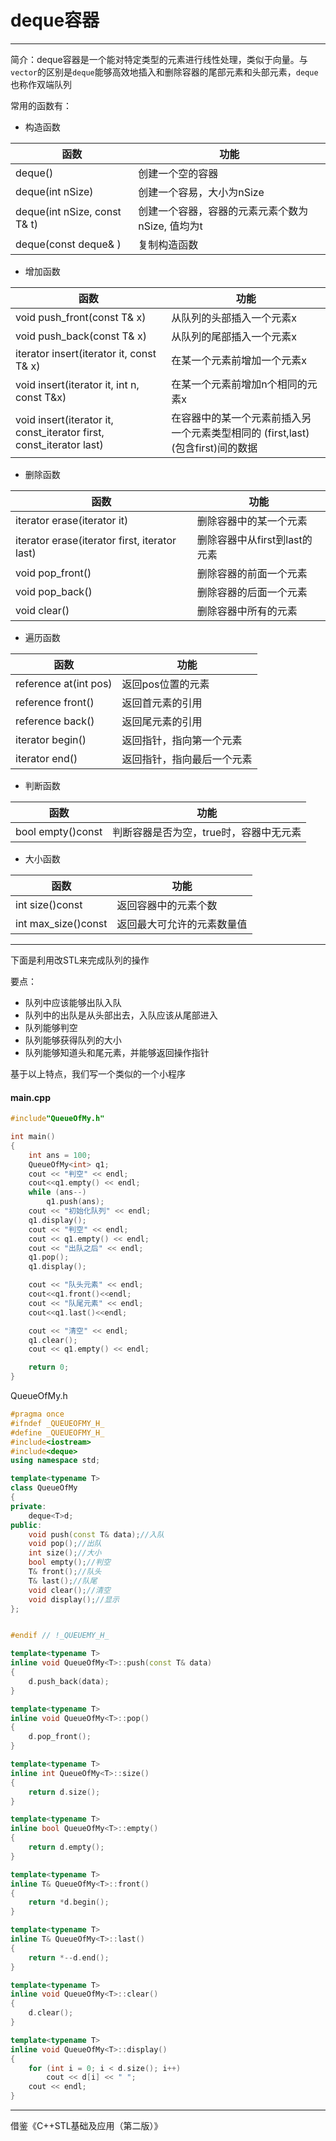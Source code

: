 
# deque容器

---

简介：deque容器是一个能对特定类型的元素进行线性处理，类似于向量。与`vector`的区别是`deque`能够高效地插入和删除容器的尾部元素和头部元素，`deque`也称作双端队列

常用的函数有：

- 构造函数

|函数|功能|
|-|-|
|deque()|创建一个空的容器|
|deque(int nSize)|创建一个容易，大小为nSize|
|deque(int nSize, const T& t)|创建一个容器，容器的元素元素个数为nSize, 值均为t|
|deque(const deque& )|复制构造函数|

- 增加函数

|函数|功能|
|-|-|
|void push_front(const T& x)|从队列的头部插入一个元素x|
|void push_back(const T& x)|从队列的尾部插入一个元素x|
|iterator insert(iterator it, const T& x)|在某一个元素前增加一个元素x|
|void insert(iterator it, int n, const T&x)|在某一个元素前增加n个相同的元素x|
|void insert(iterator it, const_iterator first, const_iterator last)|在容器中的某一个元素前插入另一个元素类型相同的 (first,last)(包含first)间的数据|

- 删除函数

|函数|功能|
|-|-|
|iterator erase(iterator it)|删除容器中的某一个元素|
|iterator erase(iterator first, iterator last)|删除容器中从first到last的元素|
|void pop_front()|删除容器的前面一个元素|
|void pop_back()|删除容器的后面一个元素|
|void clear()|删除容器中所有的元素|

- 遍历函数

|函数|功能|
|-|-|
|reference at(int pos)|返回pos位置的元素|
|reference front()|返回首元素的引用|
|reference back()|返回尾元素的引用|
|iterator begin()|返回指针，指向第一个元素|
|iterator end()|返回指针，指向最后一个元素|

- 判断函数

|函数|功能|
|-|-|
|bool empty()const|判断容器是否为空，true时，容器中无元素|

- 大小函数

|函数|功能|
|-|-|
|int size()const|返回容器中的元素个数|
|int max_size()const|返回最大可允许的元素数量值|

---

下面是利用改STL来完成队列的操作

要点：

- 队列中应该能够出队入队
- 队列中的出队是从头部出去，入队应该从尾部进入
- 队列能够判空
- 队列能够获得队列的大小
- 队列能够知道头和尾元素，并能够返回操作指针

基于以上特点，我们写一个类似的一个小程序

#### main.cpp

```c++
#include"QueueOfMy.h"

int main()
{
	int ans = 100;
	QueueOfMy<int> q1;
	cout << "判空" << endl;
	cout<<q1.empty() << endl;
	while (ans--)
		q1.push(ans);
	cout << "初始化队列" << endl;
	q1.display();
	cout << "判空" << endl;
	cout << q1.empty() << endl;
	cout << "出队之后" << endl;
	q1.pop();
	q1.display();

	cout << "队头元素" << endl;
	cout<<q1.front()<<endl;
	cout << "队尾元素" << endl;
	cout<<q1.last()<<endl;

	cout << "清空" << endl;
	q1.clear();
	cout << q1.empty() << endl;

	return 0;
}

```

QueueOfMy.h

```c++
#pragma once
#ifndef _QUEUEOFMY_H_
#define _QUEUEOFMY_H_
#include<iostream>
#include<deque>
using namespace std;

template<typename T>
class QueueOfMy
{
private:
	deque<T>d;
public:
	void push(const T& data);//入队
	void pop();//出队
	int size();//大小
	bool empty();//判空
	T& front();//队头
	T& last();//队尾
	void clear();//清空
	void display();//显示
};


#endif // !_QUEUEMY_H_

template<typename T>
inline void QueueOfMy<T>::push(const T& data)
{
	d.push_back(data);
}

template<typename T>
inline void QueueOfMy<T>::pop()
{
	d.pop_front();
}

template<typename T>
inline int QueueOfMy<T>::size()
{
	return d.size();
}

template<typename T>
inline bool QueueOfMy<T>::empty()
{
	return d.empty();
}

template<typename T>
inline T& QueueOfMy<T>::front()
{
	return *d.begin();
}

template<typename T>
inline T& QueueOfMy<T>::last()
{
	return *--d.end();
}

template<typename T>
inline void QueueOfMy<T>::clear()
{
	d.clear();
}

template<typename T>
inline void QueueOfMy<T>::display()
{
	for (int i = 0; i < d.size(); i++)
		cout << d[i] << " ";
	cout << endl;
}

```

---

借鉴《C++STL基础及应用（第二版）》
